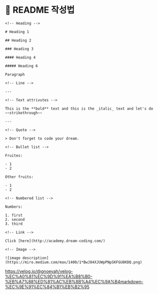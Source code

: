 # 📖 README 작성법

```
<!-- Heading -->

# Heading 1

## Heading 2

### Heading 3

#### Heading 4

##### Heading 6

Paragraph

<!-- Line -->

---

<!-- Text attrivutes -->

This is the **bold** text and this is the _italic_ text and let's do ~~strikethrough~~

---

<!-- Quote -->

> Don't forget to code your dream.

<!-- Bullet list -->

Fruites:

- 1
- 2

Other fruits:

- 1
- 2

<!-- Numbered list -->

Numbers:

1. first
2. second
3. third

<!-- Link -->

Click [here](http://academy.dream-coding.com/)

<!-- Image -->

![image description](https://miro.medium.com/max/1400/1*BwJ84XJUWpPNpSKFGU8KDQ.png)
```
https://velog.io/@gnoeyah/velog-%EC%A0%81%EC%9D%91%EA%B8%B0-%EB%A7%88%ED%81%AC%EB%8B%A4%EC%9A%B4markdown-%EC%9E%91%EC%84%B1%EB%B2%95
